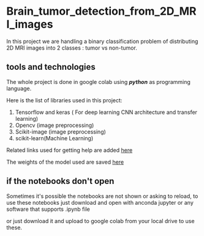 # Brain_tumor_detection_from_2D_MRI_images

In this project we are handling a binary classification problem of distributing 2D MRI images into 2 classes : tumor vs non-tumor.

## tools and technologies

The whole project is done in google colab using ***python*** as programming language.

Here is the list of libraries used in this project:

1. Tensorflow and keras ( For deep learning CNN architecture and transfer learning)
2. Opencv (image preprocessing)
3. Scikit-image (image preprocessing)
4. scikit-learn(Machine Learning)

Related links used for getting help are added [here](Rescources_for_brain_tumor_detection.docx)

The weights of the model used are saved [here](https://drive.google.com/file/d/11VBQUV_LAZXhA7o-mHNJrQ_0JIdQDcyl/view?usp=sharing)

## if the notebooks don't open

Sometimes it's possible the notebooks are not shown or asking to reload, to use these notebooks just download and open with anconda jupyter or any software that supports .ipynb file

or just download it and upload to google colab from your local drive to use these.

